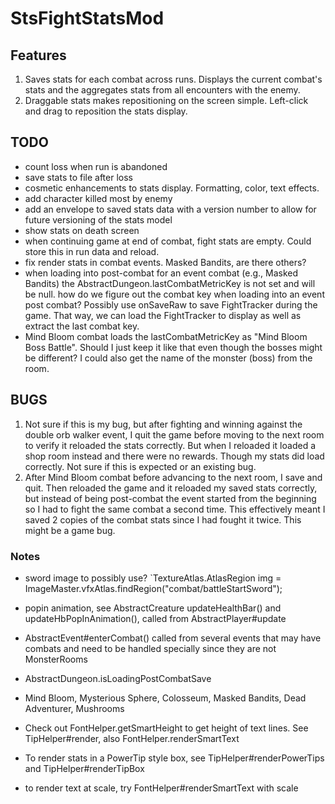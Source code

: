 # StsFightStatsMod

## Features
1. Saves stats for each combat across runs. Displays the current combat's stats and the aggregates stats from all
encounters with the enemy.
2. Draggable stats makes repositioning on the screen simple. Left-click and drag to reposition the stats display.

## TODO
- count loss when run is abandoned
- save stats to file after loss
- cosmetic enhancements to stats display. Formatting, color, text effects.
- add character killed most by enemy
- add an envelope to saved stats data with a version number to allow for future versioning of the stats model
- show stats on death screen
- when continuing game at end of combat, fight stats are empty. Could store this in run data and reload.
- fix render stats in combat events. Masked Bandits, are there others?
- when loading into post-combat for an event combat (e.g., Masked Bandits) the AbstractDungeon.lastCombatMetricKey is not set and will be null.
how do we figure out the combat key when loading into an event post combat? Possibly use onSaveRaw to save FightTracker during the
game. That way, we can load the FightTracker to display as well as extract the last combat key.
- Mind Bloom combat loads the lastCombatMetricKey as "Mind Bloom Boss Battle". Should I just keep it like that even though
the bosses might be different? I could also get the name of the monster (boss) from the room.

## BUGS
1. Not sure if this is my bug, but after fighting and winning against the double orb walker event, I quit the game before
moving to the next room to verify it reloaded the stats correctly. But when I reloaded it loaded a shop room instead and
there were no rewards. Though my stats did load correctly. Not sure if this is expected or an existing bug.
2. After Mind Bloom combat before advancing to the next room, I save and quit. Then reloaded the game and it reloaded my
saved stats correctly, but instead of being post-combat the event started from the beginning so I had to fight the same
combat a second time. This effectively meant I saved 2 copies of the combat stats since I had fought it twice. This might
be a game bug.


### Notes

- sword image to possibly use? `TextureAtlas.AtlasRegion img = ImageMaster.vfxAtlas.findRegion("combat/battleStartSword");
- popin animation, see AbstractCreature updateHealthBar() and updateHbPopInAnimation(), called from AbstractPlayer#update

- AbstractEvent#enterCombat() called from several events that may have combats and need to be handled specially since they are not MonsterRooms
-   AbstractDungeon.isLoadingPostCombatSave
  - Mind Bloom, Mysterious Sphere, Colosseum, Masked Bandits, Dead Adventurer, Mushrooms
- Check out FontHelper.getSmartHeight to get height of text lines. See TipHelper#render, also FontHelper.renderSmartText
- To render stats in a PowerTip style box, see TipHelper#renderPowerTips and TipHelper#renderTipBox
- to render text at scale, try FontHelper#renderSmartText with scale
